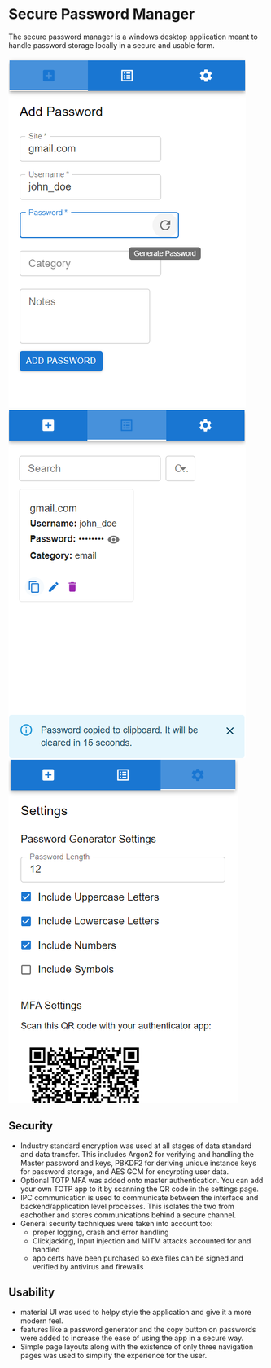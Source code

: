 # Secure Password Manager

The secure password manager is a windows desktop application meant to handle password storage locally in a secure and usable form. 

![photo](content/projects/spm-add.png)
![photo](content/projects/spm-list.png)
![photo](content/projects/spm-settings.png)


## Security

- Industry standard encryption was used at all stages of data standard and data transfer. This includes Argon2 for verifying and handling the Master password and keys, PBKDF2 for deriving unique instance keys for password storage, and AES GCM for encyrpting user data.
- Optional TOTP MFA was added onto master authentication. You can add your own TOTP app to it by scanning the QR code in the settings page.
- IPC communication is used to communicate between the interface and backend/application level processes. This isolates the two from eachother and stores communications behind a secure channel.
- General security techniques were taken into account too:
    - proper logging, crash and error handling
    - Clickjacking, Input injection and MITM attacks accounted for and handled
    - app certs have been purchased so exe files can be signed and verified by antivirus and firewalls

## Usability

- material UI was used to helpy style the application and give it a more modern feel.
- features like a password generator and the copy button on passwords were added to increase the ease of using the app in a secure way.
- Simple page layouts along with the existence of only three navigation pages was used to simplify the experience for the user.




